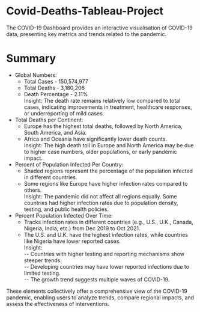 # Covid-Deaths-Tableau-Project

The COVID-19 Dashboard provides an interactive visualisation of COVID-19 data, presenting key metrics and trends related to the pandemic.

# Summary
- Global Numbers:
  * Total Cases - 150,574,977
  * Total Deaths - 3,180,206
  * Death Percentage - 2.11% <br /> 
Insight: The death rate remains relatively low compared to total cases, indicating improvements in treatment, healthcare responses, or underreporting of mild cases.
- Total Deaths per Continent:
  * Europe has the highest total deaths, followed by North America, South America, and Asia.
  * Africa and Oceania have significantly lower death counts. <br />
Insight: The high death toll in Europe and North America may be due to higher case numbers, older populations, or early pandemic impact. 
- Percent of Population Infected Per Country:
  * Shaded regions represent the percentage of the population infected in different countries.
  * Some regions like Europe have higher infection rates compared to others. <br />
Insight: The pandemic did not affect all regions equally. Some countries had higher infection rates due to population density, testing, and public health policies.
- Percent Population Infected Over Time:
  * Tracks infection rates in different countries (e.g., U.S., U.K., Canada, Nigeria, India, etc.) from Dec 2019 to Oct 2021.
  * The U.S. and U.K. have the highest infection rates, while countries like Nigeria have lower reported cases. <br />
Insight: <br />
   -- Countries with higher testing and reporting mechanisms show steeper trends. <br />
   -- Developing countries may have lower reported infections due to limited testing. <br />
   -- The growth trend suggests multiple waves of COVID-19. <br />

These elements collectively offer a comprehensive view of the COVID-19 pandemic, enabling users to analyze trends, compare regional impacts, and assess the effectiveness of interventions.
